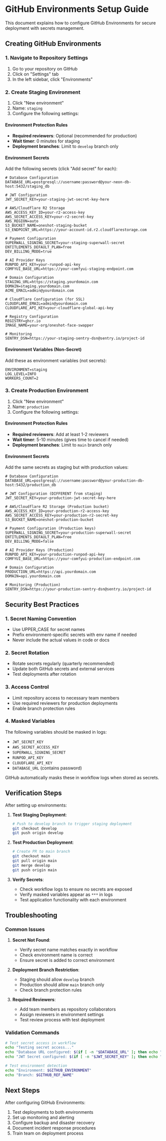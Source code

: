 # GitHub Environments Setup Guide

This document explains how to configure GitHub Environments for secure deployment with secrets management.

## Creating GitHub Environments

### 1. Navigate to Repository Settings
1. Go to your repository on GitHub
2. Click on "Settings" tab
3. In the left sidebar, click "Environments"

### 2. Create Staging Environment
1. Click "New environment"
2. Name: `staging`
3. Configure the following settings:

#### Environment Protection Rules
- **Required reviewers**: Optional (recommended for production)
- **Wait timer**: 0 minutes for staging
- **Deployment branches**: Limit to `develop` branch only

#### Environment Secrets
Add the following secrets (click "Add secret" for each):

```
# Database Configuration
DATABASE_URL=postgresql://username:password@your-neon-db-host:5432/staging_db

# JWT Configuration  
JWT_SECRET_KEY=your-staging-jwt-secret-key-here

# AWS/Cloudflare R2 Storage
AWS_ACCESS_KEY_ID=your-r2-access-key
AWS_SECRET_ACCESS_KEY=your-r2-secret-key
AWS_REGION=auto
S3_BUCKET_NAME=oneshot-staging-bucket
S3_ENDPOINT_URL=https://your-account-id.r2.cloudflarestorage.com

# Payment Configuration
SUPERWALL_SIGNING_SECRET=your-staging-superwall-secret
ENTITLEMENTS_DEFAULT_PLAN=free
DEV_BILLING_MODE=true

# AI Provider Keys
RUNPOD_API_KEY=your-runpod-api-key
COMFYUI_BASE_URL=https://your-comfyui-staging-endpoint.com

# Domain Configuration
STAGING_URL=https://staging.yourdomain.com
DOMAIN=staging.yourdomain.com
ACME_EMAIL=admin@yourdomain.com

# Cloudflare Configuration (for SSL)
CLOUDFLARE_EMAIL=admin@yourdomain.com
CLOUDFLARE_API_KEY=your-cloudflare-global-api-key

# Registry Configuration
REGISTRY=ghcr.io
IMAGE_NAME=your-org/oneshot-face-swapper

# Monitoring
SENTRY_DSN=https://your-staging-sentry-dsn@sentry.io/project-id
```

#### Environment Variables (Non-Secret)
Add these as environment variables (not secrets):

```
ENVIRONMENT=staging
LOG_LEVEL=INFO
WORKERS_COUNT=2
```

### 3. Create Production Environment
1. Click "New environment"
2. Name: `production`
3. Configure the following settings:

#### Environment Protection Rules
- **Required reviewers**: Add at least 1-2 reviewers
- **Wait timer**: 5-10 minutes (gives time to cancel if needed)
- **Deployment branches**: Limit to `main` branch only

#### Environment Secrets
Add the same secrets as staging but with production values:

```
# Database Configuration
DATABASE_URL=postgresql://username:password@your-production-db-host:5432/production_db

# JWT Configuration (DIFFERENT from staging)
JWT_SECRET_KEY=your-production-jwt-secret-key-here

# AWS/Cloudflare R2 Storage (Production bucket)
AWS_ACCESS_KEY_ID=your-production-r2-access-key
AWS_SECRET_ACCESS_KEY=your-production-r2-secret-key
S3_BUCKET_NAME=oneshot-production-bucket

# Payment Configuration (Production keys)
SUPERWALL_SIGNING_SECRET=your-production-superwall-secret
ENTITLEMENTS_DEFAULT_PLAN=free
DEV_BILLING_MODE=false

# AI Provider Keys (Production)
RUNPOD_API_KEY=your-production-runpod-api-key
COMFYUI_BASE_URL=https://your-comfyui-production-endpoint.com

# Domain Configuration
PRODUCTION_URL=https://api.yourdomain.com
DOMAIN=api.yourdomain.com

# Monitoring (Production)
SENTRY_DSN=https://your-production-sentry-dsn@sentry.io/project-id
```

## Security Best Practices

### 1. Secret Naming Convention
- Use UPPER_CASE for secret names
- Prefix environment-specific secrets with env name if needed
- Never include the actual values in code or docs

### 2. Secret Rotation
- Rotate secrets regularly (quarterly recommended)
- Update both GitHub secrets and external services
- Test deployments after rotation

### 3. Access Control
- Limit repository access to necessary team members
- Use required reviewers for production deployments
- Enable branch protection rules

### 4. Masked Variables
The following variables should be masked in logs:
- `JWT_SECRET_KEY`
- `AWS_SECRET_ACCESS_KEY`
- `SUPERWALL_SIGNING_SECRET`
- `RUNPOD_API_KEY`
- `CLOUDFLARE_API_KEY`
- `DATABASE_URL` (contains password)

GitHub automatically masks these in workflow logs when stored as secrets.

## Verification Steps

After setting up environments:

1. **Test Staging Deployment**:
   ```bash
   # Push to develop branch to trigger staging deployment
   git checkout develop
   git push origin develop
   ```

2. **Test Production Deployment**:
   ```bash
   # Create PR to main branch
   git checkout main
   git pull origin main
   git merge develop
   git push origin main
   ```

3. **Verify Secrets**:
   - Check workflow logs to ensure no secrets are exposed
   - Verify masked variables appear as `***` in logs
   - Test application functionality with each environment

## Troubleshooting

### Common Issues

1. **Secret Not Found**:
   - Verify secret name matches exactly in workflow
   - Check environment name is correct
   - Ensure secret is added to correct environment

2. **Deployment Branch Restriction**:
   - Staging should allow `develop` branch
   - Production should allow `main` branch only
   - Check branch protection rules

3. **Required Reviewers**:
   - Add team members as repository collaborators
   - Assign reviewers in environment settings
   - Test review process with test deployment

### Validation Commands

```bash
# Test secret access in workflow
echo "Testing secret access..."
echo "Database URL configured: $(if [ -n "$DATABASE_URL" ]; then echo "Yes"; else echo "No"; fi)"
echo "JWT Secret configured: $(if [ -n "$JWT_SECRET_KEY" ]; then echo "Yes"; else echo "No"; fi)"

# Test environment detection
echo "Environment: $GITHUB_ENVIRONMENT"
echo "Branch: $GITHUB_REF_NAME"
```

## Next Steps

After configuring GitHub Environments:

1. Test deployments to both environments
2. Set up monitoring and alerting
3. Configure backup and disaster recovery
4. Document incident response procedures
5. Train team on deployment process